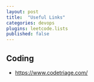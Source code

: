 ```yaml
---
layout: post
title:  "Useful Links"
categories: devops
plugins: leetcode.lists
published: false
---
```


## Coding
- https://www.codetriage.com/
